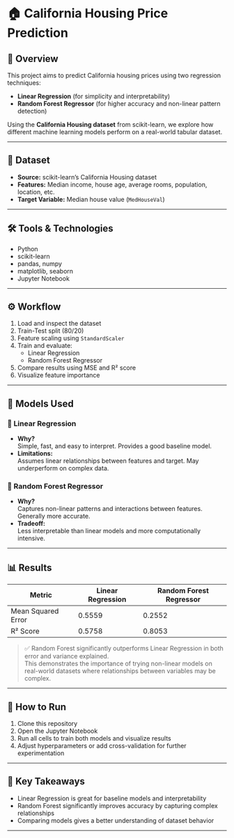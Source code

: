 # 🏠 California Housing Price Prediction

## 📌 Overview

This project aims to predict California housing prices using two regression techniques:  
- **Linear Regression** (for simplicity and interpretability)  
- **Random Forest Regressor** (for higher accuracy and non-linear pattern detection)

Using the **California Housing dataset** from scikit-learn, we explore how different machine learning models perform on a real-world tabular dataset.

---

## 📂 Dataset

- **Source:** scikit-learn’s California Housing dataset  
- **Features:** Median income, house age, average rooms, population, location, etc.  
- **Target Variable:** Median house value (`MedHouseVal`)

---

## 🛠 Tools & Technologies

- Python  
- scikit-learn  
- pandas, numpy  
- matplotlib, seaborn  
- Jupyter Notebook  

---

## ⚙️ Workflow

1. Load and inspect the dataset  
2. Train-Test split (80/20)  
3. Feature scaling using `StandardScaler`  
4. Train and evaluate:
   - Linear Regression
   - Random Forest Regressor  
5. Compare results using MSE and R² score  
6. Visualize feature importance

---

## 🤖 Models Used

### 🔹 Linear Regression
- **Why?**  
  Simple, fast, and easy to interpret. Provides a good baseline model.
- **Limitations:**  
  Assumes linear relationships between features and target. May underperform on complex data.

### 🔸 Random Forest Regressor
- **Why?**  
  Captures non-linear patterns and interactions between features. Generally more accurate.
- **Tradeoff:**  
  Less interpretable than linear models and more computationally intensive.

---

## 📊 Results

| Metric                | Linear Regression | Random Forest Regressor |
|-----------------------|-------------------|--------------------------|
| Mean Squared Error    | 0.5559            | 0.2552                   |
| R² Score              | 0.5758            | 0.8053                   |

> ✅ Random Forest significantly outperforms Linear Regression in both error and variance explained.  
> This demonstrates the importance of trying non-linear models on real-world datasets where relationships between variables may be complex.

---

## 🚀 How to Run

1. Clone this repository  
2. Open the Jupyter Notebook  
3. Run all cells to train both models and visualize results  
4. Adjust hyperparameters or add cross-validation for further experimentation

---

## 🧠 Key Takeaways

- Linear Regression is great for baseline models and interpretability  
- Random Forest significantly improves accuracy by capturing complex relationships  
- Comparing models gives a better understanding of dataset behavior

---
